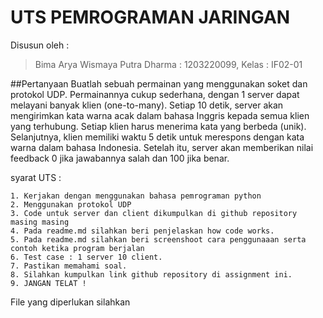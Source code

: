 # UTS PEMROGRAMAN JARINGAN
Disusun oleh :
>Bima Arya Wismaya Putra Dharma : 1203220099, Kelas : IF02-01

##Pertanyaan
Buatlah sebuah permainan yang menggunakan soket dan protokol UDP. Permainannya cukup sederhana, dengan 1 server dapat melayani banyak klien (one-to-many). Setiap 10 detik, server akan mengirimkan kata warna acak dalam bahasa Inggris kepada semua klien yang terhubung. Setiap klien harus menerima kata yang berbeda (unik). Selanjutnya, klien memiliki waktu 5 detik untuk merespons dengan kata warna dalam bahasa Indonesia. Setelah itu, server akan memberikan nilai feedback 0 jika jawabannya salah dan 100 jika benar.

syarat UTS :

    1. Kerjakan dengan menggunakan bahasa pemrograman python
    2. Menggunakan protokol UDP
    3. Code untuk server dan client dikumpulkan di github repository masing masing
    4. Pada readme.md silahkan beri penjelaskan how code works.
    5. Pada readme.md silahkan beri screenshoot cara penggunaaan serta contoh ketika program berjalan
    6. Test case : 1 server 10 client.
    7. Pastikan memahami soal.
    8. Silahkan kumpulkan link github repository di assignment ini.
    9. JANGAN TELAT !

File yang diperlukan
silahkan
